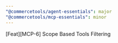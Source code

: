 ```yaml
---
"@commercetools/agent-essentials": major
"@commercetools/mcp-essentials": minor
---
```


[Feat][MCP-6] Scope Based Tools Filtering
